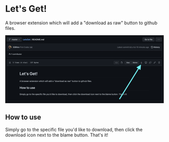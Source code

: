 # Let's Get!
A browser extension which will add a "download as raw" button to github files.

![alt text](https://github.com/32Bites/LetsGet/blob/master/screenshot.png)

## How to use
Simply go to the specific file you'd like to download, then click the download icon next to the blame button. That's it!
